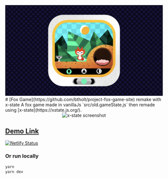 <img src="./image.png" />
# [Fox Game](https://github.com/btholt/project-fox-game-site) remake with x-state
A fox game made in vanillaJs `src/old.gameState.js` then remade using [x-state](https://xstate.js.org/). 


<div align="center">
    <img alt="x-state screenshot" src="./src/fox-game-xstate.png" width="40%"</img>
</div>


## [Demo Link](https://reikrom-foxgame-xstate.netlify.app/)
[![Netlify Status](https://api.netlify.com/api/v1/badges/0c4c8522-2551-4ebd-96e2-1e3b1aae1bc8/deploy-status)](https://app.netlify.com/sites/reikrom-foxgame-xstate/deploys)
### Or run locally
```
yarn
yarn dev
```
